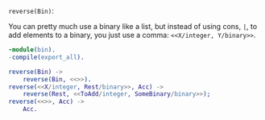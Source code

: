 `reverse(Bin)`:

You can pretty much use a binary like a list, but instead of using cons, `|`, to add elements to a binary, you just use a comma: `<<X/integer, Y/binary>>`.

```erlang
-module(bin).
-compile(export_all).

reverse(Bin) ->
    reverse(Bin, <<>>).
reverse(<<X/integer, Rest/binary>>, Acc) ->
    reverse(Rest, <<ToAdd/integer, SomeBinary/binary>>);
reverse(<<>>, Acc) ->
    Acc.
```
